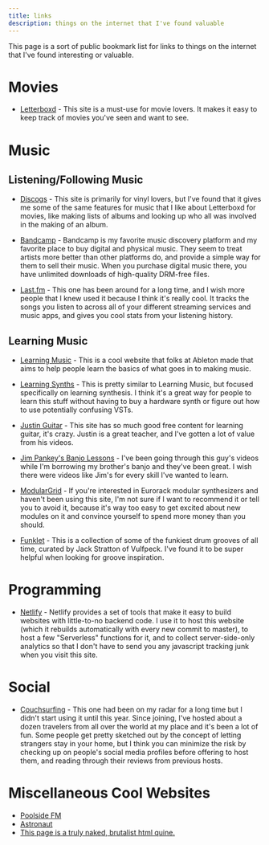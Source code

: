 ```yaml
---
title: links
description: things on the internet that I've found valuable
---
```


This page is a sort of public bookmark list for links to things on the internet
that I've found interesting or valuable. 

# Movies

- [Letterboxd](https://letterboxd.com) - This site is a must-use for movie
  lovers. It makes it easy to keep track of movies you've seen and want to see.

# Music

## Listening/Following Music

- [Discogs](https://discogs.com) - This site is primarily for vinyl lovers, but
  I've found that it gives me some of the same features for music that I like
  about Letterboxd for movies, like making lists of albums and looking up who
  all was involved in the making of an album.

- [Bandcamp](https://bandcamp.com) - Bandcamp is my favorite music discovery
  platform and my favorite place to buy digital and physical music. They seem
  to treat artists more better than other platforms do, and provide a simple
  way for them to sell their music. When you purchase digital music there,
  you have unlimited downloads of high-quality DRM-free files.

- [Last.fm](https://last.fm) - This one has been around for a long time, and I
  wish more people that I knew used it because I think it's really cool. It
  tracks the songs you listen to across all of your different streaming services
  and music apps, and gives you cool stats from your listening history.

## Learning Music

- [Learning Music](https://learningmusic.ableton.com/) - This is a cool website
  that folks at Ableton made that aims to help people learn the basics of what
  goes in to making music.

- [Learning Synths](https://learningsynths.ableton.com/) - This is pretty
  similar to Learning Music, but focused specifically on learning synthesis.
  I think it's a great way for people to learn this stuff without having to
  buy a hardware synth or figure out how to use potentially confusing VSTs.

- [Justin Guitar](https://www.justinguitar.com/) - This site has so much good
  free content for learning guitar, it's crazy. Justin is a great teacher,
  and I've gotten a lot of value from his videos.

- [Jim Pankey's Banjo Lessons](https://www.youtube.com/playlist?list=PLimF2H1ED8fXabeFAr6Fnslf0ie6TRUL0) -
  I've been going through this guy's videos while I'm borrowing my brother's
  banjo and they've been great. I wish there were videos like Jim's for every
  skill I've wanted to learn.

- [ModularGrid](https://www.modulargrid.net) - If you're interested in Eurorack
  modular synthesizers and haven't been using this site, I'm not sure if I want
  to recommend it or tell you to avoid it, because it's way too easy to get
  excited about new modules on it and convince yourself to spend more money
  than you should.

- [Funklet](http://funklet.com/) - This is a collection of some of the funkiest
  drum grooves of all time, curated by Jack Stratton of Vulfpeck. I've found it
  to be super helpful when looking for groove inspiration.

# Programming

- [Netlify](https://www.netlify.com/) - Netlify provides a set of tools that
  make it easy to build websites with little-to-no backend code. I use it to
  host this website (which it rebuilds automatically with every new commit to
  master), to host a few "Serverless" functions for it, and to collect
  server-side-only analytics so that I don't have to send you any javascript
  tracking junk when you visit this site.

# Social

- [Couchsurfing](https://couchsurfing.com) - This one had been on my radar for
  a long time but I didn't start using it until this year. Since joining, I've
  hosted about a dozen travelers from all over the world at my place and it's
  been a lot of fun. Some people get pretty sketched out by the concept of
  letting strangers stay in your home, but I think you can minimize the risk
  by checking up on people's social media profiles before offering to host them,
  and reading through their reviews from previous hosts.

# Miscellaneous Cool Websites

- [Poolside FM](https://poolside.fm/)
- [Astronaut](http://astronaut.io/)
- [This page is a truly naked, brutalist html quine.](https://secretgeek.github.io/html_wysiwyg/html.html)
